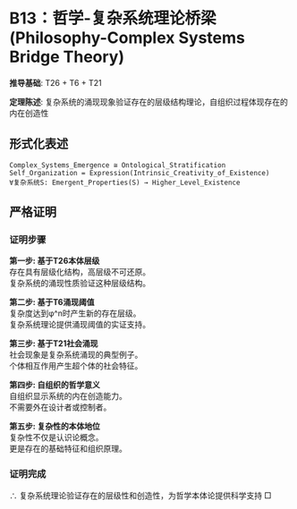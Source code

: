 # B13：哲学-复杂系统理论桥梁 (Philosophy-Complex Systems Bridge Theory)  

**推导基础**: T26 + T6 + T21  

**定理陈述**: 复杂系统的涌现现象验证存在的层级结构理论，自组织过程体现存在的内在创造性  

## 形式化表述  
```  
Complex_Systems_Emergence ≅ Ontological_Stratification  
Self_Organization = Expression(Intrinsic_Creativity_of_Existence)  
∀复杂系统S: Emergent_Properties(S) → Higher_Level_Existence  
```  

## 严格证明  

### 证明步骤  

**第一步: 基于T26本体层级**  
存在具有层级化结构，高层级不可还原。  
复杂系统的涌现性质验证这种层级结构。  

**第二步: 基于T6涌现阈值**  
复杂度达到φ^n时产生新的存在层级。  
复杂系统理论提供涌现阈值的实证支持。  

**第三步: 基于T21社会涌现**  
社会现象是复杂系统涌现的典型例子。  
个体相互作用产生超个体的社会特征。  

**第四步: 自组织的哲学意义**  
自组织显示系统的内在创造能力。  
不需要外在设计者或控制者。  

**第五步: 复杂性的本体地位**  
复杂性不仅是认识论概念。  
更是存在的基础特征和组织原理。  

### 证明完成  
∴ 复杂系统理论验证存在的层级性和创造性，为哲学本体论提供科学支持 □  